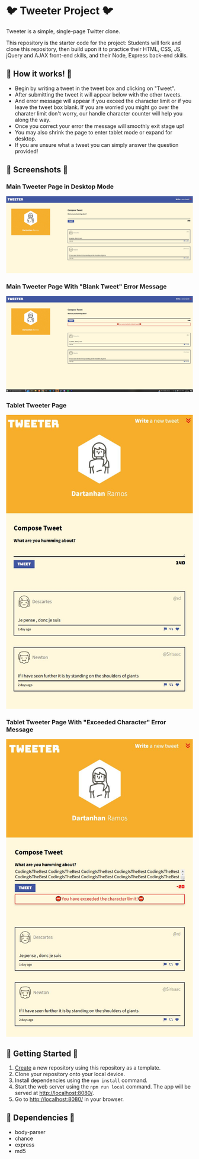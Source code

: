 # 🐦 Tweeter Project 🐦

Tweeter is a simple, single-page Twitter clone.

This repository is the starter code for the project: Students will fork and clone this repository, then build upon it to practice their HTML, CSS, JS, jQuery and AJAX front-end skills, and their Node, Express back-end skills.

## 📌 How it works! 📌

* Begin by writing a tweet in the tweet box and clicking on "Tweet".
* After submitting the tweet it will appear below with the other tweets.
* And error message will appear if you exceed the character limit or if you leave the tweet box blank. If you are   worried you might go over the charater limit don't worry, our handle character counter will help you along the way.
* Once you correct your error the message will smoothly exit stage up!
* You may also shrink the page to enter tablet mode or expand for desktop.
* If you are unsure what a tweet you can simply answer the question provided!

## 📸 Screenshots 📸
### Main Tweeter Page in Desktop Mode

![alt text](<public/images/Page Normal.JPG>)

### Main Tweeter Page With "Blank Tweet" Error Message

![alt text](<public/images/Page with Error 1.JPG>)

### Tablet Tweeter Page

![alt text](<public/images/Tablet Mode Normal.JPG>)

### Tablet Tweeter Page With "Exceeded Character" Error Message

![alt text](<public/images/Tablet with Error.JPG>)

## 📖 Getting Started 📖

1. [Create](https://docs.github.com/en/repositories/creating-and-managing-repositories/creating-a-repository-from-a-template) a new repository using this repository as a template.
2. Clone your repository onto your local device.
3. Install dependencies using the `npm install` command.
3. Start the web server using the `npm run local` command. The app will be served at <http://localhost:8080/>.
4. Go to <http://localhost:8080/> in your browser.

## 🧒 Dependencies 🧒

* body-parser
* chance
* express
* md5

